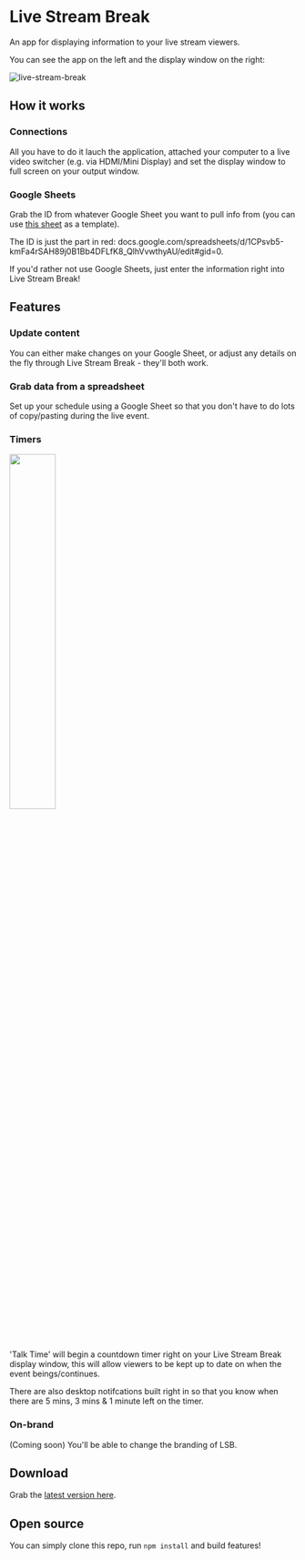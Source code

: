 # Live Stream Break
An app for displaying information to your live stream viewers.

You can see the app on the left and the display window on the right:

![live-stream-break](https://github.com/iamjohnbarker/live-stream-break/raw/master/assets/live-stream-break.jpg "Live Stream Break")

## How it works
### Connections
All you have to do it lauch the application, attached your computer to a live video switcher (e.g. via HDMI/Mini Display) and set the display window to full screen on your output window.

### Google Sheets
Grab the ID from whatever Google Sheet you want to pull info from (you can use [this sheet](https://docs.google.com/spreadsheets/d/1CPsvb5-kmFa4rSAH89j0B1Bb4DFLfK8_QlhVvwthyAU/edit?usp=sharing) as a template). 

The ID is just the part in red: docs.google.com/spreadsheets/d/<span style="font-color:red">1CPsvb5-kmFa4rSAH89j0B1Bb4DFLfK8_QlhVvwthyAU</span>/edit#gid=0.

If you'd rather not use Google Sheets, just enter the information right into Live Stream Break!

## Features

### Update content
You can either make changes on your Google Sheet, or adjust any details on the fly through Live Stream Break - they'll both work.

### Grab data from a spreadsheet
Set up your schedule using a Google Sheet so that you don't have to do lots of copy/pasting during the live event.

### Timers
<img src="https://github.com/iamjohnbarker/live-stream-break/raw/master/assets/notification-example.jpg" width="40%">

'Talk Time' will begin a countdown timer right on your Live Stream Break display window, this will allow viewers to be kept up to date on when the event beings/continues.

There are also desktop notifcations built right in so that you know when there are 5 mins, 3 mins & 1 minute left on the timer.

### On-brand
(Coming soon) You'll be able to change the branding of LSB.

## Download
Grab the [latest version here](https://github.com/iamjohnbarker/live-stream-break/tree/master/releases).

## Open source
You can simply clone this repo, run `npm install` and build features!

